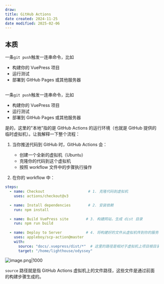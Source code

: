 ```yaml
---
draw:
title: GitHub Actions
date created: 2024-11-25
date modified: 2025-02-06
---
```


## 本质

一条`git push`触发一连串命令，比如

- 构建你的 VuePress 项目
- 运行测试
- 部署到 GitHub Pages 或其他服务器

##

一条`git push`触发一连串命令，比如

- 构建你的 VuePress 项目
- 运行测试
- 部署到 GitHub Pages 或其他服务器

是的，这里的"本地"指的是 GitHub Actions 的运行环境（也就是 GitHub 提供的临时虚拟机）。让我解释一下整个流程：

1. 当你推送代码到 GitHub 时，GitHub Actions 会：
   - 创建一个全新的虚拟机（Ubuntu）
   - 克隆你的代码到这个虚拟机
   - 按照 workflow 文件中的步骤执行操作

2. 在你的 workflow 中：

```yaml:.github/workflows/deploy.yml
steps:
  - name: Checkout                    # 1. 克隆代码到虚拟机
    uses: actions/checkout@v3
    
  - name: Install dependencies        # 2. 安装依赖
    run: npm install
    
  - name: Build VuePress site        # 3. 构建网站，生成 dist 目录
    run: npm run build
    
  - name: Deploy to Server           # 4. 将构建好的文件从虚拟机传到你的服务器
    uses: appleboy/scp-action@master
    with:
      source: "docs/.vuepress/dist/*"  # 这里的路径是相对于虚拟机上项目根目录的路径
      target: "/home/lighthouse/odyssey"
```

![image.png|1000](https://imagehosting4picgo.oss-cn-beijing.aliyuncs.com/imagehosting/fix-dir%2Fpicgo%2Fpicgo-clipboard-images%2F2024%2F11%2F25%2F02-20-23-6363abbdf25db55720c61601816fd813-202411250220402-26a47b.png)

`source` 路径就是指 GitHub Actions 虚拟机上的文件路径，这些文件是通过前面的构建步骤生成的。
